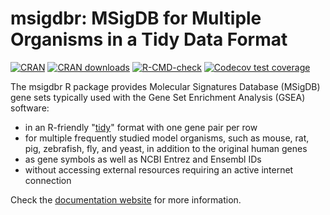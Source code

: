# msigdbr: MSigDB for Multiple Organisms in a Tidy Data Format

[![CRAN](https://www.r-pkg.org/badges/version/msigdbr)](https://cran.r-project.org/package=msigdbr)
[![CRAN downloads](https://cranlogs.r-pkg.org/badges/last-month/msigdbr)](https://cran.r-project.org/package=msigdbr)
[![R-CMD-check](https://github.com/igordot/msigdbr/actions/workflows/R-CMD-check.yaml/badge.svg)](https://github.com/igordot/msigdbr/actions/workflows/R-CMD-check.yaml)
[![Codecov test coverage](https://codecov.io/gh/igordot/msigdbr/graph/badge.svg)](https://app.codecov.io/gh/igordot/msigdbr)

The msigdbr R package provides Molecular Signatures Database (MSigDB) gene sets typically used with the Gene Set Enrichment Analysis (GSEA) software:

* in an R-friendly "[tidy](https://r4ds.had.co.nz/tidy-data.html)" format with one gene pair per row
* for multiple frequently studied model organisms, such as mouse, rat, pig, zebrafish, fly, and yeast, in addition to the original human genes
* as gene symbols as well as NCBI Entrez and Ensembl IDs
* without accessing external resources requiring an active internet connection

Check the [documentation website](https://igordot.github.io/msigdbr/articles/msigdbr-intro.html) for more information.
